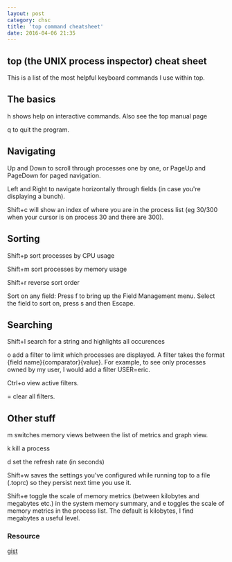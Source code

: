 ```yaml
---
layout: post
category: chsc
title: 'top command cheatsheet'
date: 2016-04-06 21:35
---
```


## top (the UNIX process inspector) cheat sheet


This is a list of the most helpful keyboard commands I use within top.


## The basics

h shows help on interactive commands. Also see the top manual page

q to quit the program.

## Navigating

Up and Down to scroll through processes one by one, or PageUp and PageDown for paged navigation.

Left and Right to navigate horizontally through fields (in case you're displaying a bunch).

Shift+c will show an index of where you are in the process list (eg 30/300 when your cursor is on process 30 and there are 300).

## Sorting

Shift+p sort processes by CPU usage

Shift+m sort processes by memory usage

Shift+r reverse sort order

Sort on any field: Press f to bring up the Field Management menu. Select the field to sort on, press s and then Escape.

## Searching

Shift+l search for a string and highlights all occurences

o add a filter to limit which processes are displayed. A filter takes the format {field name}{comparator}{value}. For example, to see only processes owned by my user, I would add a filter USER=eric.

Ctrl+o view active filters.

= clear all filters.

## Other stuff

m switches memory views between the list of metrics and graph view.

k kill a process

d set the refresh rate (in seconds)

Shift+w saves the settings you've configured while running top to a file (.toprc) so they persist next time you use it.

Shift+e toggle the scale of memory metrics (between kilobytes and megabytes etc.) in the system memory summary, and e toggles the scale of memory metrics in the process list. The default is kilobytes, I find megabytes a useful level.

### Resource

<a href="https://gist.github.com/ericandrewlewis/4983670c508b2f6b181703df43438c37">gist</a>